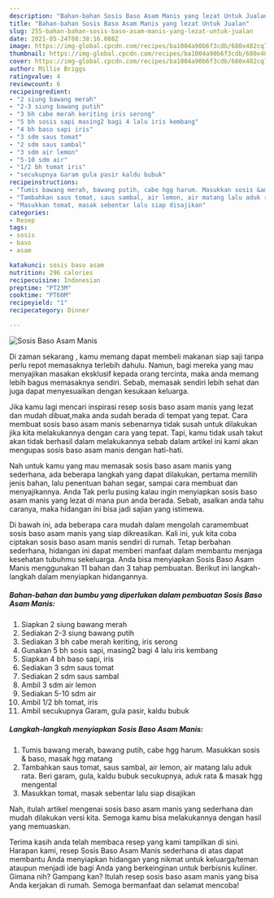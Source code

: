 ```yaml
---
description: "Bahan-bahan Sosis Baso Asam Manis yang lezat Untuk Jualan"
title: "Bahan-bahan Sosis Baso Asam Manis yang lezat Untuk Jualan"
slug: 255-bahan-bahan-sosis-baso-asam-manis-yang-lezat-untuk-jualan
date: 2021-05-24T08:38:16.088Z
image: https://img-global.cpcdn.com/recipes/ba1004a90b6f3cdb/680x482cq70/sosis-baso-asam-manis-foto-resep-utama.jpg
thumbnail: https://img-global.cpcdn.com/recipes/ba1004a90b6f3cdb/680x482cq70/sosis-baso-asam-manis-foto-resep-utama.jpg
cover: https://img-global.cpcdn.com/recipes/ba1004a90b6f3cdb/680x482cq70/sosis-baso-asam-manis-foto-resep-utama.jpg
author: Millie Briggs
ratingvalue: 4
reviewcount: 6
recipeingredient:
- "2 siung bawang merah"
- "2-3 siung bawang putih"
- "3 bh cabe merah keriting iris serong"
- "5 bh sosis sapi masing2 bagi 4 lalu iris kembang"
- "4 bh baso sapi iris"
- "3 sdm saus tomat"
- "2 sdm saus sambal"
- "3 sdm air lemon"
- "5-10 sdm air"
- "1/2 bh tomat iris"
- "secukupnya Garam gula pasir kaldu bubuk"
recipeinstructions:
- "Tumis bawang merah, bawang putih, cabe hgg harum. Masukkan sosis &amp; baso, masak hgg matang"
- "Tambahkan saus tomat, saus sambal, air lemon, air matang lalu aduk rata. Beri garam, gula, kaldu bubuk secukupnya, aduk rata &amp; masak hgg mengental"
- "Masukkan tomat, masak sebentar lalu siap disajikan"
categories:
- Resep
tags:
- sosis
- baso
- asam

katakunci: sosis baso asam 
nutrition: 296 calories
recipecuisine: Indonesian
preptime: "PT23M"
cooktime: "PT60M"
recipeyield: "1"
recipecategory: Dinner

---
```



![Sosis Baso Asam Manis](https://img-global.cpcdn.com/recipes/ba1004a90b6f3cdb/680x482cq70/sosis-baso-asam-manis-foto-resep-utama.jpg)

Di zaman  sekarang , kamu memang dapat membeli makanan siap saji tanpa perlu repot memasaknya terlebih dahulu. Namun, bagi mereka yang mau menyajikan masakan eksklusif kepada orang tercinta, maka anda memang lebih bagus memasaknya sendiri. Sebab, memasak sendiri lebih sehat dan juga dapat menyesuaikan dengan kesukaan keluarga.

Jika kamu lagi mencari inspirasi resep sosis baso asam manis yang lezat dan mudah dibuat,maka anda sudah berada di tempat yang tepat. Cara membuat sosis baso asam manis  sebenarnya tidak susah untuk dilakukan jika kita melakukannya dengan cara yang tepat. Tapi, kamu tidak usah takut akan tidak berhasil dalam melakukannya 
sebab dalam artikel ini kami akan mengupas sosis baso asam manis dengan hati-hati.  



Nah untuk kamu yang mau memasak sosis baso asam manis yang sederhana, ada beberapa langkah yang dapat dilakukan, pertama memilih jenis bahan, lalu penentuan bahan segar, sampai cara membuat dan menyajikannya. Anda Tak perlu pusing kalau ingin menyiapkan sosis baso asam manis yang lezat di mana pun anda berada. Sebab, asalkan anda  tahu caranya, maka hidangan ini bisa jadi sajian yang istimewa.

Di bawah ini, ada beberapa cara mudah dalam mengolah caramembuat sosis baso asam manis yang siap dikreasikan. Kali ini, yuk kita coba ciptakan sosis baso asam manis sendiri di rumah. Tetap berbahan sederhana, hidangan ini dapat memberi manfaat dalam membantu menjaga kesehatan tubuhmu sekeluarga. Anda bisa menyiapkan Sosis Baso Asam Manis menggunakan 11 bahan dan 3 tahap pembuatan. Berikut ini langkah-langkah dalam menyiapkan hidangannya.

<!--inarticleads1-->

##### Bahan-bahan dan bumbu yang diperlukan dalam pembuatan Sosis Baso Asam Manis:

1. Siapkan 2 siung bawang merah
1. Sediakan 2-3 siung bawang putih
1. Sediakan 3 bh cabe merah keriting, iris serong
1. Gunakan 5 bh sosis sapi, masing2 bagi 4 lalu iris kembang
1. Siapkan 4 bh baso sapi, iris
1. Sediakan 3 sdm saus tomat
1. Sediakan 2 sdm saus sambal
1. Ambil 3 sdm air lemon
1. Sediakan 5-10 sdm air
1. Ambil 1/2 bh tomat, iris
1. Ambil secukupnya Garam, gula pasir, kaldu bubuk




<!--inarticleads2-->

##### Langkah-langkah menyiapkan Sosis Baso Asam Manis:

1. Tumis bawang merah, bawang putih, cabe hgg harum. Masukkan sosis &amp; baso, masak hgg matang
1. Tambahkan saus tomat, saus sambal, air lemon, air matang lalu aduk rata. Beri garam, gula, kaldu bubuk secukupnya, aduk rata &amp; masak hgg mengental
1. Masukkan tomat, masak sebentar lalu siap disajikan




Nah, itulah artikel mengenai  sosis baso asam manis  yang sederhana dan mudah dilakukan versi kita. Semoga kamu bisa melakukannya dengan hasil yang memuaskan. 

Terima kasih anda telah membaca resep yang kami tampilkan di sini. Harapan kami, resep  Sosis Baso Asam Manis sederhana di atas dapat membantu Anda menyiapkan hidangan yang nikmat untuk keluarga/teman ataupun menjadi ide bagi Anda yang berkeinginan untuk berbisnis kuliner. Gimana nih? Gampang kan? Itulah resep sosis baso asam manis yang bisa Anda kerjakan di rumah. Semoga bermanfaat dan selamat mencoba!

